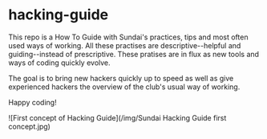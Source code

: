 # hacking-guide
This repo is a How To Guide with Sundai's practices, tips and most often used ways of working. All these practises are descriptive--helpful and guiding--instead of prescriptive. These pratises are in flux as new tools and ways of coding quickly evolve. 

The goal is to bring new hackers quickly up to speed as well as give experienced hackers the overview of the club's usual way of working. 

Happy coding!

![First concept of Hacking Guide](/img/Sundai Hacking Guide first concept.jpg)
